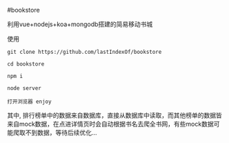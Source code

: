 #bookstore

利用vue+nodejs+koa+mongodb搭建的简易移动书城

使用

`git clone https://github.com/lastIndexOf/bookstore`

`cd bookstore`

`npm i`

`node server`

`打开浏览器 enjoy`

其中, 排行榜单中的数据来自数据库，直接从数据库中读取，而其他榜单的数据皆来自mock数据，在点进详情页时会自动根据书名去爬全书网，有些mock数据可能爬取不到数据，等待后续优化...
